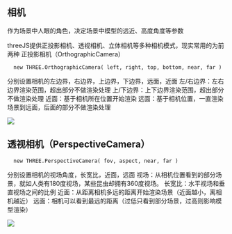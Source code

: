 
## 相机
作为场景中人眼的角色，决定场景中模型的远近、高度角度等参数

threeJS提供正投影相机、透视相机、立体相机等多种相机模式，现实常用的为前两种
正投影相机（OrthographicCamera）

```
  new THREE.OrthographicCamera( left, right, top, bottom, near, far )
```
分别设置相机的左边界，右边界，上边界，下边界，远面，近面
左/右边界：左右边界渲染范围，超出部分不做渲染处理
上/下边界：上下边界渲染范围，超出部分不做渲染处理
近面：基于相机所在位置开始渲染
远面：基于相机位置，一直渲染场景到远面，后面的部分不做渲染处理

![](https://img.alicdn.com/tfs/TB1lnTqbrj1gK0jSZFuXXcrHpXa-800-432.jpg)

## 透视相机（PerspectiveCamera）

```
  new THREE.PerspectiveCamera( fov, aspect, near, far )
```
分别设置相机的视场角度，长宽比，近面，远面
视场：从相机位置看到的部分场景，就如人类有180度视场，某些昆虫却拥有360度视场。
长宽比：水平视场和垂直视场之间的比例
近面：从距离相机多远的距离开始渲染场景（近面越小，离相机越近）
远面：相机可以看到最远的距离（过低只看到部分场景，过高则影响模型渲染）

![](https://img.alicdn.com/tfs/TB1HrjnbpY7gK0jSZKzXXaikpXa-800-386.jpg)
